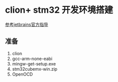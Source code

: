 # clion+ stm32 开发环境搭建
[参考jetbrains官方指导](https://www.jetbrains.com/help/clion/2021.2/embedded-development.html)
## 准备 

1. clion
2. gcc-arm-none-eabi
3. mingw-get-setup.exe
4. stm32cubemx-win.zip
5. OpenOCD  
